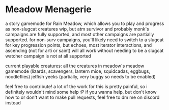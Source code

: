 # Meadow Menagerie
a story gamemode for Rain Meadow, which allows you to play and progress as non-slugcat creatures
wip, but atm survivor and probably monk's campaigns are fully supported, and most other campaigns are partially supported.
for non-surv campaigns, you'll likely need to switch to a slugcat for key progression points, but echoes, most iterator interactions, and ascending (not for arti or saint) will all work without needing to be a slugcat
watcher campaign is not at all supported

current playable creatures:
all the creatures in meadow's meadow gamemode (lizards, scavengers, lantern mice, squidcadas, eggbugs, noodleflies)
jetfish
yeeks (partially, very buggy so needs to be enabled)

feel free to contribute! a lot of the work for this is pretty painful, so i definitely wouldn't mind some help :P
if you wanna help, but don't know how to or don't want to make pull requests, feel free to dm me on discord instead